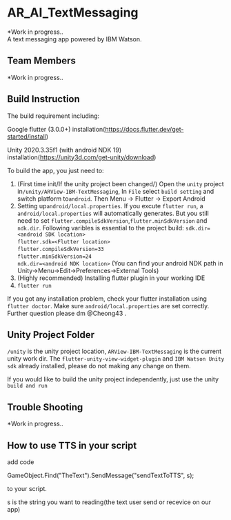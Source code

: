 # AR_AI_TextMessaging

*Work in progress..     
A text messaging app powered by IBM Watson.  

## Team Members

*Work in progress.. 

## Build Instruction

The build requirement including:

Google flutter (3.0.0+)
installation(https://docs.flutter.dev/get-started/install)

Unity 2020.3.35f1 (with android NDK 19) 
installation(https://unity3d.com/get-unity/download)

To build the app, you just need to:

1. (First time init/If the unity project been changed/) Open the `unity` project in`/unity/ARView-IBM-TextMessaging`, In `File` select `build setting` and switch platform to`android`. Then Menu -> Flutter -> Export Android
2. Setting up`android/local.properties`. If you excute `flutter run`, a `android/local.properties` will automatically generates. But you still need to set `flutter.compileSdkVersion`,`flutter.minSdkVersion` and  `ndk.dir`. Following varibles is essential to the project build:
   `sdk.dir=<android SDK location>`  
   `flutter.sdk=<Flutter location>`  
   `flutter.compileSdkVersion=33`  
   `flutter.minSdkVersion=24`  
   `ndk.dir=<android NDK location>`    (You can find your android NDK path in Unity->Menu->Edit->Preferences->External Tools)
3. (Highly recommended) Installing flutter plugin in your working IDE
4. `flutter run`    

If you got any installation problem, check your flutter installation using `flutter doctor`. Make sure `android/local.properties` are set correctly. Further question please dm @Cheong43 .

## Unity Project Folder

`/unity` is the unity project location, `ARView-IBM-TextMessaging` is the current unity work dir. The `flutter-unity-view-widget-plugin` and `IBM Watson Unity sdk` already installed, please do not making any change on them.

If you would like to build the unity project independently, just use the unity `build and run`

## Trouble Shooting

*Work in progress..     

## How to use TTS in your script

add code

GameObject.Find("TheText").SendMessage("sendTextToTTS", s);

to your script.

s is the string you want to reading(the text user send or recevice on our app)
